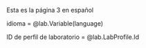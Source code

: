 Esta es la página 3 en español 

idioma = @lab.Variable(language)

ID de perfil de laboratorio = @lab.LabProfile.Id
